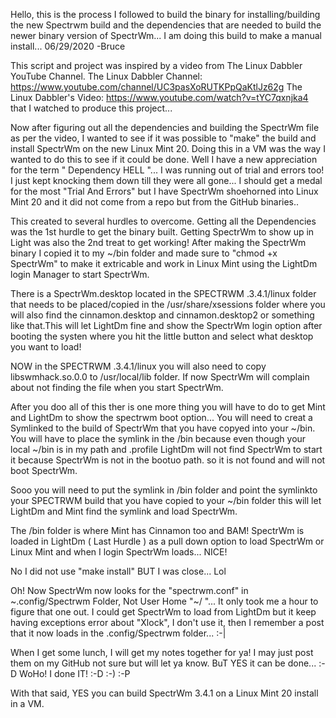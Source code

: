
Hello, this is the process I followed to build the binary for installing/building the new Spectrwm build and the dependencies that are needed to build the newer binary version
of SpectrWm... I am doing this build to make a manual install... 06/29/2020 -Bruce

This script  and project was inspired by a video from The Linux Dabbler YouTube Channel. The Linux Dabbler Channel: https://www.youtube.com/channel/UC3pasXoRUTKPpQaKtlJz62g
The Linux Dabbler's Video: https://www.youtube.com/watch?v=tYC7qxnjka4 that I watched to produce this project...

Now after figuring out all the dependencies and building the SpectrWm file as per the video, I wanted to see if it was possible to "make" the build and install SpectrWm
on the new Linux Mint 20. Doing this in a VM was the way I wanted to do this to see if it could be done.
Well I have a new appreciation for the term " Dependency HELL "... I was running out of trial and errors too! I just kept knocking them down till they were all gone...
I should get a medal for the most "Trial And Errors" but I have SpectrWm shoehorned into Linux Mint 20 and it did not come from a repo but from the GitHub binaries..

This created to several hurdles to overcome.
Getting all the Dependencies was the 1st hurdle to get the binary built.
Getting SpectrWm to show up in Light was also the 2nd treat to get working!
After making the SpectrWm binary I copied it to my ~/bin folder and made sure to "chmod +x SpectrWm" to make it extricable and work in Linux Mint using the LightDm login
Manager to start SpectrWm.

There is a SpectrWm.desktop located in the SPECTRWM .3.4.1/linux folder that needs to be placed/copied in the /usr/share/xsessions folder where you will also find the
cinnamon.desktop and cinnamon.desktop2 or something like that.This will let LightDm fine and show the SpectrWm login option after booting the systen where you hit the
little button and select what desktop you want to load!

NOW in the SPECTRWM .3.4.1/linux you will also need to copy libswmhack.so.0.0 to /usr/local/lib folder. If now SpectrWm will complain about not finding the file when 
you start SpectrWm.

After you doo all of this ther is one more thing you will have to do to get Mint and LightDm to show the spectrwm boot option...
You will need to creat a Symlinked to the build of SpectrWm that you have copyed into your ~/bin. You will have to place the symlink in the /bin because even though
your local ~/bin is in my path and .profile LightDm will not find SpectrWm to start it because SpectrWm is not in the bootuo path. so it is not found and
will not boot SpectrWm.

Sooo you will need to put the symlink in /bin folder and point the symlinkto your SPECTRWM build that you have copied to your ~/bin folder this will let LightDm and Mint
find the symlink and load SpectrWm.

The /bin folder is where Mint has Cinnamon too and BAM! SpectrWm is loaded in LightDm ( Last Hurdle ) as a pull down option to load SpectrWm or Linux Mint and when I
login SpectrWm loads... NICE!

No I did not use "make install" BUT I was close... Lol

Oh! Now SpectrWm now looks for the "spectrwm.conf" in ~.config/Spectrwm Folder, Not User Home "~/ "...
It only took me a hour to figure that one out. I could get SpectrWm to load from LightDm but it keep having exceptions error about "Xlock", I don't use it, then I remember
a post that it now loads in the .config/Spectrwm folder... \:-|

When I get some lunch, I will get my notes together for ya! I may just post them on my GitHub not sure but will let ya know. BuT YES it can be done... :- D
WoHo! I done IT!  :-D  :-)  :-P

With that said, YES you can build SpectrWm 3.4.1 on a Linux Mint 20 install in a VM.

